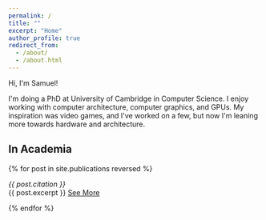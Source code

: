 ```yaml
---
permalink: /
title: ""
excerpt: "Home"
author_profile: true
redirect_from: 
  - /about/
  - /about.html
---
```


Hi, I'm Samuel!

I'm doing a PhD at University of Cambridge in Computer Science.
I enjoy working with computer architecture, computer graphics, and GPUs.
My inspiration was video games, and I've worked on a few, but now I'm leaning more towards hardware and architecture.

## In Academia
<div>
{% for post in site.publications reversed %}
<p>
    <i>{{ post.citation }}</i><br/>
    {{ post.excerpt }}
    <a href="{{ post.url }}">See More</a><br/>
</p>
{% endfor %}
</div>